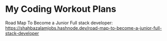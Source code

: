 # My Coding Workout Plans

Road Map To Become a Junior Full stack developer: https://shahbazalamjobs.hashnode.dev/road-map-to-become-a-junior-full-stack-developer




